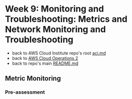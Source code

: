 # Week 9: Monitoring and Troubleshooting: Metrics and Network Monitoring and Troubleshooting

* back to AWS Cloud Institute repo's root [aci.md](../aci.md)
* back to [AWS Cloud Operations 2](./aws-cloud-operations-2.md)
* back to repo's main [README.md](../../../README.md)

## Metric Monitoring

### Pre-assessment
